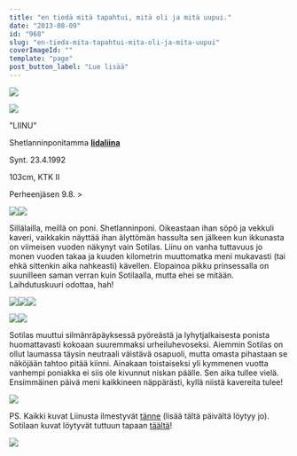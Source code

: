 ```yaml
---
title: "en tiedä mitä tapahtui, mitä oli ja mitä uupui."
date: "2013-08-09"
id: "968"
slug: "en-tieda-mita-tapahtui-mita-oli-ja-mita-uupui"
coverImageId: ""
template: "page"
post_button_label: "Lue lisää"
---
```


[![](/images/IMG_1660_.png)](http://2.bp.blogspot.com/-Xgqb4Pwack4/UgVb7SoXqbI/AAAAAAAAGmA/t-u83Obk_9Q/s1600/IMG_1660_.png)

  

[![](/images/IMG_1550.png)](http://4.bp.blogspot.com/-4RJTyXfU3u8/UgVLN7jd_2I/AAAAAAAAGkY/TBsxOTnOtus/s1600/IMG_1550.png)

  

"LIINU"

Shetlanninponitamma **[Iidaliina](http://www.sukuposti.net/hevoset/iidaliina/24012)**

Synt. 23.4.1992

103cm, KTK II

Perheenjäsen 9.8. >

  

[![](/images/IMG_1556.png)](http://2.bp.blogspot.com/-A3Mce037MrQ/UgVPCk2yzgI/AAAAAAAAGlw/sSoLFS8zGek/s1600/IMG_1556.png)[![](/images/IMG_1580.png)](http://3.bp.blogspot.com/-8vUg4C-8u3o/UgVLN0ZHPrI/AAAAAAAAGkg/DDcOUCmXPzw/s1600/IMG_1580.png)

  

Sillälailla, meillä on poni. Shetlanninponi. Oikeastaan ihan söpö ja vekkuli kaveri, vaikkakin näyttää ihan älyttömän hassulta sen jälkeen kun ikkunasta on viimeisen vuoden näkynyt vain Sotilas. Liinu on vanha tuttavuus jo monen vuoden takaa ja kuuden kilometrin muuttomatka meni mukavasti (tai ehkä sittenkin aika nahkeasti) kävellen. Elopainoa pikku prinsessalla on suunilleen saman verran kuin Sotilaalla, mutta ehei se mitään. Laihdutuskuuri odottaa, hah!  
  

[![](/images/IMG_1655.png)](http://2.bp.blogspot.com/-Q3jxWSXkCtg/UgVcg9kGIGI/AAAAAAAAGmU/mWqnBp6u2x0/s1600/IMG_1655.png)[![](/images/IMG_1573.png)](http://4.bp.blogspot.com/-WeY4Gk6oVnk/UgVdyD1VUeI/AAAAAAAAGmo/e2injWMg_CI/s1600/IMG_1573.png)[![](/images/IMG_1565.png)](http://2.bp.blogspot.com/-D4DqzxJK1-w/UgVcgiw6MsI/AAAAAAAAGmQ/rgJgu0yOasw/s1600/IMG_1565.png)

  

[![](/images/IMG_1658.png)](http://2.bp.blogspot.com/-6A0MufuudYo/UgVLSKorr0I/AAAAAAAAGlA/YYweao4EDBA/s1600/IMG_1658.png)[![](/images/IMG_1619.png)](http://2.bp.blogspot.com/-CIPgS5HqDZs/UgVLSm4g4wI/AAAAAAAAGlE/svTiOezzgAQ/s1600/IMG_1619.png)

  

Sotilas muuttui silmänräpäyksessä pyöreästä ja lyhytjalkaisesta ponista huomattavasti kokoaan suuremmaksi urheiluhevoseksi. Aiemmin Sotilas on ollut laumassa täysin neutraali väistävä osapuoli, mutta omasta pihastaan se näköjään tahtoo pitää kiinni. Ainakaan toistaiseksi yli kymmenen vuotta vanhempi poniakka ei siis ole kivunnut niskan päälle. Sen aika tullee vielä. Ensimmäinen päivä meni kaikkineen näppärästi, kyllä niistä kavereita tulee!

  

[![](/images/IMG_1661.png)](http://3.bp.blogspot.com/-FtdosZTx9OE/UgVLUPw_rGI/AAAAAAAAGlU/ZMLk8-ri5Ho/s1600/IMG_1661.png)

  

PS. Kaikki kuvat Liinusta ilmestyvät [tänne](http://maisaw.otukset.fi/kuvat/2013/Iidaliina/) (lisää tältä päivältä löytyy jo). Sotilaan kuvat löytyvät tuttuun tapaan [täältä](http://maisaw.otukset.fi/kuvat/2013/Unknown+Soldier/)!

  

[![](/images/ak.png)](http://3.bp.blogspot.com/-huvd2YdydK8/UgVcYJAjsQI/AAAAAAAAGmI/enTyFxajuzk/s1600/ak.png)
